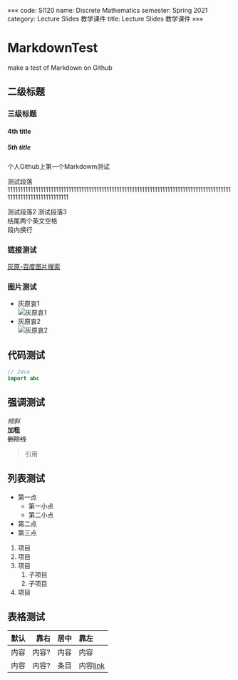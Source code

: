 «««
code: SI120
name: Discrete Mathematics
semester: Spring 2021
category: Lecture Slides 教学课件
title: Lecture Slides 教学课件
»»»

# MarkdownTest
make a test of Markdown on Github
## 二级标题
### 三级标题
#### 4th title
##### 5th title
个人Github上第一个Markdowm测试


测试段落1111111111111111111111111111111111111111111111111111111111111111111111111111111111111111111111111111111111111111

测试段落2
测试段落3  
结尾两个英文空格  
段内换行

### 链接测试
[灰原-百度图片搜索](https://image.baidu.com/search/index?tn=baiduimage&ct=201326592&lm=-1&cl=2&ie=gbk&word=%BB%D2%D4%AD&fr=ala&ala=1&alatpl=adress&pos=0&hs=2&xthttps=111111)

### 图片测试
* 灰原哀1  
![灰原哀1](https://timgsa.baidu.com/timg?image&quality=80&size=b9999_10000&sec=1517325893946&di=36fed6112df2d8e14f5202f6c0276a05&imgtype=0&src=http%3A%2F%2Fi0.hdslb.com%2Fbfs%2Farchive%2Fbe7e9a18f202520a10a2d3e63777649a143496d4.png)
* 灰原哀2  
![灰原哀2](https://timgsa.baidu.com/timg?image&quality=80&size=b9999_10000&sec=1517325893947&di=933c9467bfb8c971ba6a99a87e4f50b7&imgtype=0&src=http%3A%2F%2Fimg5.duitang.com%2Fuploads%2Fitem%2F201606%2F10%2F20160610220517_ZuR2y.jpeg)
## 代码测试
```java
// Java
import abc
```

## 强调测试
*倾斜*  
**加粗**  
~~删除线~~  
>引用  

## 列表测试
* 第一点
   * 第一小点
   * 第二小点
* 第二点
* 第三点

1. 项目
2. 项目
3. 项目
    1. 子项目
    2. 子项目
4. 项目
## 表格测试
| 默认  |   靠右 |  居中  | 靠左   |
| ---- |  ---: | :--:  | :---  |
| 内容  |   内容?  |  内容  | 内容   |
| 内容  |   内容?  |  条目  | 内容[link](123)   |
